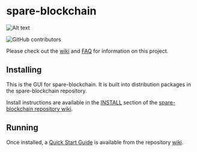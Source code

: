 # spare-blockchain
![Alt text](https://www.sparecoin.org/img/spare_logo.svg)

![GitHub contributors](https://img.shields.io/github/contributors/spare-Network/spare-blockchain?logo=GitHub)

Please check out the [wiki](https://github.com/spare-Network/spare-blockchain/wiki)
and [FAQ](https://github.com/spare-Network/spare-blockchain/wiki/FAQ) for
information on this project.

## Installing

This is the GUI for spare-blockchain. It is built into distribution packages in the spare-blockchain repository.

Install instructions are available in the
[INSTALL](https://github.com/spare-Network/spare-blockchain/wiki/INSTALL)
section of the
[spare-blockchain repository wiki](https://github.com/spare-Network/spare-blockchain/wiki).

## Running

Once installed, a
[Quick Start Guide](https://github.com/spare-Network/spare-blockchain/wiki/Quick-Start-Guide)
is available from the repository
[wiki](https://github.com/spare-Network/spare-blockchain/wiki).
